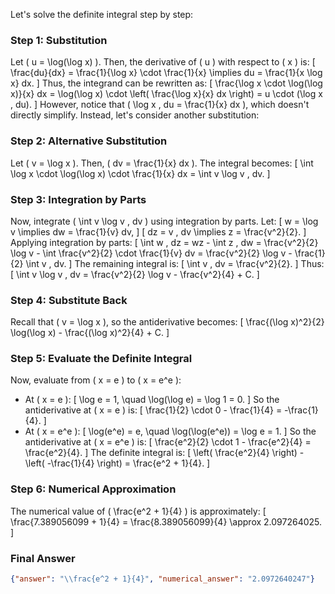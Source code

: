 Let's solve the definite integral step by step:

### Step 1: Substitution
Let \( u = \log(\log x) \). Then, the derivative of \( u \) with respect to \( x \) is:
\[
\frac{du}{dx} = \frac{1}{\log x} \cdot \frac{1}{x} \implies du = \frac{1}{x \log x} dx.
\]
Thus, the integrand can be rewritten as:
\[
\frac{\log x \cdot \log(\log x)}{x} dx = \log(\log x) \cdot \left( \frac{\log x}{x} dx \right) = u \cdot (\log x \, du).
\]
However, notice that \( \log x \, du = \frac{1}{x} dx \), which doesn't directly simplify. Instead, let's consider another substitution:

### Step 2: Alternative Substitution
Let \( v = \log x \). Then, \( dv = \frac{1}{x} dx \). The integral becomes:
\[
\int \log x \cdot \log(\log x) \cdot \frac{1}{x} dx = \int v \log v \, dv.
\]

### Step 3: Integration by Parts
Now, integrate \( \int v \log v \, dv \) using integration by parts. Let:
\[
w = \log v \implies dw = \frac{1}{v} dv,
\]
\[
dz = v \, dv \implies z = \frac{v^2}{2}.
\]
Applying integration by parts:
\[
\int w \, dz = wz - \int z \, dw = \frac{v^2}{2} \log v - \int \frac{v^2}{2} \cdot \frac{1}{v} dv = \frac{v^2}{2} \log v - \frac{1}{2} \int v \, dv.
\]
The remaining integral is:
\[
\int v \, dv = \frac{v^2}{2}.
\]
Thus:
\[
\int v \log v \, dv = \frac{v^2}{2} \log v - \frac{v^2}{4} + C.
\]

### Step 4: Substitute Back
Recall that \( v = \log x \), so the antiderivative becomes:
\[
\frac{(\log x)^2}{2} \log(\log x) - \frac{(\log x)^2}{4} + C.
\]

### Step 5: Evaluate the Definite Integral
Now, evaluate from \( x = e \) to \( x = e^e \):
- At \( x = e \):
  \[
  \log e = 1, \quad \log(\log e) = \log 1 = 0.
  \]
  So the antiderivative at \( x = e \) is:
  \[
  \frac{1}{2} \cdot 0 - \frac{1}{4} = -\frac{1}{4}.
  \]
- At \( x = e^e \):
  \[
  \log(e^e) = e, \quad \log(\log(e^e)) = \log e = 1.
  \]
  So the antiderivative at \( x = e^e \) is:
  \[
  \frac{e^2}{2} \cdot 1 - \frac{e^2}{4} = \frac{e^2}{4}.
  \]
The definite integral is:
\[
\left( \frac{e^2}{4} \right) - \left( -\frac{1}{4} \right) = \frac{e^2 + 1}{4}.
\]

### Step 6: Numerical Approximation
The numerical value of \( \frac{e^2 + 1}{4} \) is approximately:
\[
\frac{7.389056099 + 1}{4} = \frac{8.389056099}{4} \approx 2.097264025.
\]

### Final Answer
```json
{"answer": "\\frac{e^2 + 1}{4}", "numerical_answer": "2.0972640247"}
```